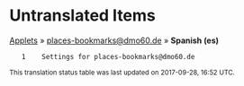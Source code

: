 # Untranslated Items
[Applets](../../../README.md) &#187; [places-bookmarks@dmo60.de](../README.md) &#187; **Spanish (es)**

       1	Settings for places-bookmarks@dmo60.de

<sup>This translation status table was last updated on 2017-09-28, 16:52 UTC.</sup>
